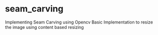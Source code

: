 # seam_carving
Implementing Seam Carving using Opencv
Basic Implementation to resize the image using content based resizing
